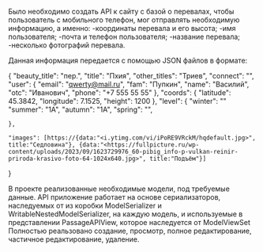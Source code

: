 Было необходимо создать API к сайту с базой о перевалах, чтобы пользователь с мобильного телефон, мог отправлять необходимую
информацию, а именно: 
-координаты перевала и его высота;
-имя пользователя;
-почта и телефон пользователя;
-название перевала;
-несколько фотографий перевала.

Данная информация передается с помощью JSON файлов в формате:


{
    "beauty_title": "пер.",
    "title": "Пхия",
    "other_titles": "Триев",
    "connect": "",
    "user": {
        "email": "qwerty@mail.ru",
        "fam": "Пупкин",
        "name": "Василий",
        "otc": "Иванович",
        "phone": "+7 555 55 55"
    },
    "coords": {
        "latitude": 45.3842,
        "longitude": 7.1525,
        "height": 1200
    },
    "level": {
	"winter": ""
        "summer": "1А",
        "autumn": "1А",
        "spring": "",
        
    },
    
    "images": [https://{data:"<i.ytimg.com/vi/iPoRE9VRckM/hqdefault.jpg>", title:"Седловина"}, {data:"<https://fullpicture.ru/wp-content/uploads/2023/09/1623729976_60-pibig_info-p-vulkan-reinir-priroda-krasivo-foto-64-1024x640.jpg>", title:"Подъём"}]
}


В проекте реализованные необходимые модели, под требуемые данные. API приложение работает на основе сериализаторов, наследуемых от из коробки
ModelSerializer и WritableNestedModelSerializer, на каждую модель, и используемые в представлении PassageAPIView, которое наследуется от ModelViewSet
Полностью реальзовано создание, просмотр, полное редактирование, частичное редактирование, удаление.
